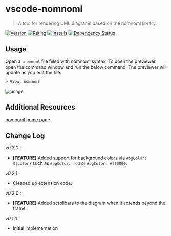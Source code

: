 # vscode-nomnoml
> A tool for rendering UML diagrams based on the nomnoml library.

[![Version](https://vsmarketplacebadge.apphb.com/version/doctorrustynelson.vscode-nomnoml.svg)](https://marketplace.visualstudio.com/items?itemName=doctorrustynelson.vscode-nomnoml)
[![Rating](https://vsmarketplacebadge.apphb.com/rating/doctorrustynelson.vscode-nomnoml.svg)](https://marketplace.visualstudio.com/items?itemName=doctorrustynelson.vscode-nomnoml)
[![Installs](https://vsmarketplacebadge.apphb.com/installs/doctorrustynelson.vscode-nomnoml.svg)](https://marketplace.visualstudio.com/items?itemName=doctorrustynelson.vscode-nomnoml)
[![Dependency Status](https://david-dm.org/doctorrustynelson/vscode-nomnoml.svg)](https://david-dm.org/doctorrustynelson/vscode-nomnoml)

## Usage

Open a `.nomnoml` file filled with nomnoml syntax.  To open the previewer open the command window and run the below command.  The previewer will update as you edit the file.

```
> View: nomnoml
```

![usage](https://raw.github.com/doctorrustynelson/vscode-nomnoml/master/images/screenshot.png)

## Additional Resources

[nomnoml home page](http://www.nomnoml.com/)

## Change Log
*v0.3.0* : 
 * **[FEATURE]** Added support for background colors via `#bgColor: ${color}` such as `#bgColor: red` or `#bgColor: #ff0000`.

*v0.2.1* :
 * Cleaned up extension code.

*v0.2.0* :
 * **[FEATURE]** Added scrollbars to the diagram when it extends beyond the frame

*v0.1.0* :
 * Initial implementation
